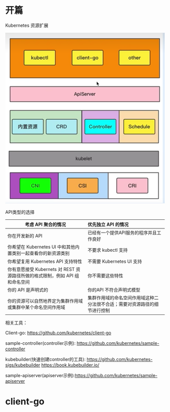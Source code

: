 

# 开篇

Kubernetes 资源扩展

![image-20230309204345606](assets/image-20230309204345606.png)



API类型的选择

| 考虑 API 聚合的情况                                          | 优先独立 API 的情况                                          |
| ------------------------------------------------------------ | :----------------------------------------------------------- |
| 你在开发新的 API                                             | 已经有一个提供API服务的程序并且工作良好                      |
| 你希望在 Kubernetes UI 中和其他内置类别一起查看你的新资源类别 | 不要求 kubectl 支持                                          |
| 你希望复用 Kubernetes API 支持特性                           | 不需要 Kubernetes UI 支持                                    |
| 你有意愿接受 Kubernets 对 REST 资源路径所做的格式限制，例如 API 组和命名空间 | 你不需要这些特性                                             |
| 你的 API 是声明式的                                          | 你的API 不符合声明式模型                                     |
| 你的资源可以自然地界定为集群作用域或集群中某个命名空间作用域 | 集群作用域的命名空间作用域这种二分法很不合适；需要对资源路径的细节进行控制 |



相关工具：

Client-go: https://github.com/kubernetes/client-go

sample-controller(controller示例): https://github.com/kubernetes/sample-controller

kubebuilder(快速创建controller的工具): https://github.com/kubernetes-sigs/kubebuilder  https://book.kubebuilder.io/

sample-apiserver(apiserver示例):https://github.com/kubernetes/sample-apiserver



# client-go













